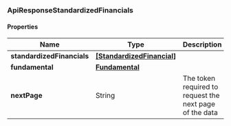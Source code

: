 
[//]: # (CLASS:ApiResponseStandardizedFinancials)

[//]: # (KIND:object)

### ApiResponseStandardizedFinancials

#### Properties

[//]: # (START_DEFINITION)

Name | Type | Description
------------ | ------------- | -------------
**standardizedFinancials** | [**[StandardizedFinancial]**](StandardizedFinancial.md) |  &nbsp;
**fundamental** | [**Fundamental**](Fundamental.md) |  &nbsp;
**nextPage** | String | The token required to request the next page of the data &nbsp;

[//]: # (END_DEFINITION)


[//]: # (CONTAINED_CLASS:StandardizedFinancial)


[//]: # (CONTAINED_CLASS:Fundamental)





